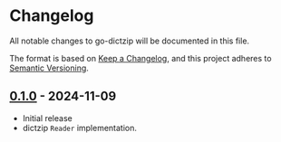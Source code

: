 # Changelog

All notable changes to go-dictzip will be documented in this file.

The format is based on [Keep a Changelog](https://keepachangelog.com/en/1.0.0/),
and this project adheres to [Semantic Versioning](https://semver.org/spec/v2.0.0.html).

## [0.1.0] - 2024-11-09

- Initial release
- dictzip `Reader` implementation.

[0.1.0]: https://github.com/ianlewis/go-dictzip/releases/tag/v0.1.0
